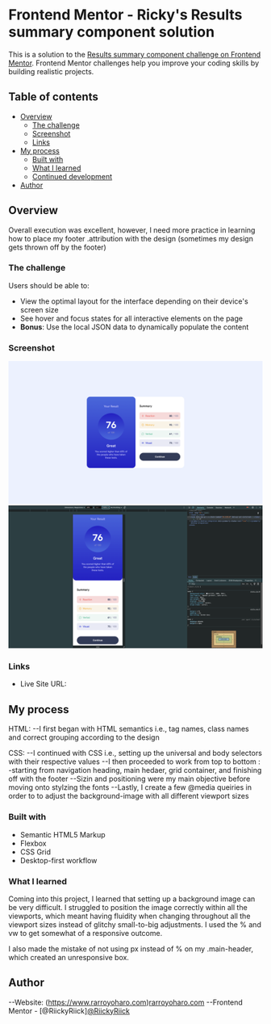 # Frontend Mentor - Ricky's Results summary component solution

This is a solution to the [Results summary component challenge on Frontend Mentor](https://www.frontendmentor.io/challenges/results-summary-component-CE_K6s0maV). Frontend Mentor challenges help you improve your coding skills by building realistic projects. 

## Table of contents

- [Overview](#overview)
  - [The challenge](#the-challenge)
  - [Screenshot](#screenshot)
  - [Links](#links)
- [My process](#my-process)
  - [Built with](#built-with)
  - [What I learned](#what-i-learned)
  - [Continued development](#continued-development)
- [Author](#author)



## Overview

Overall execution was excellent, however, I need more practice in learning how to place my footer .attribution with the design (sometimes my design gets thrown off by the footer)

### The challenge

Users should be able to:

- View the optimal layout for the interface depending on their device's screen size
- See hover and focus states for all interactive elements on the page
- **Bonus**: Use the local JSON data to dynamically populate the content

### Screenshot

<img src="./design/desktop result summary.png"/>
<img src="./design/mobile result summary.png"/>


### Links

- Live Site URL: 

## My process
HTML:
--I first began with HTML semantics i.e., tag names, class names and correct grouping according to the design

CSS:
--I continued with CSS i.e., setting up the universal and body selectors with their respective values
--I then proceeded to work from top to bottom :
  -starting from navigation heading, main hedaer, grid container, and finishing off with the footer
--Sizin and positioning were my main objective before moving onto stylzing the fonts
--Lastly, I create a few @media queiries in order to to adjust the background-image with all different viewport sizes


### Built with

- Semantic HTML5 Markup
- Flexbox
- CSS Grid
- Desktop-first workflow

### What I learned

Coming into this project, I learned that setting up a background image can be very difficult. I struggled to position the image correctly within all the viewports, which meant having fluidity when changing throughout all the viewport sizes instead of glitchy small-to-big adjustments. I used the % and vw to get somewhat of a responsive outcome. 

I also made the mistake of not using px instead of %  on my .main-header, which created an unresponsive box.

## Author

--Website: (https://www.rarroyoharo.com)<a href="https://www.rarroyoharo.com" target="_blank">rarroyoharo.com</a> 
--Frontend Mentor - [@RiickyRiick]<a href="https://www.frontendmentor.io/profile/RiickyRiick" target="_blank">@RiickyRiick</a> 


